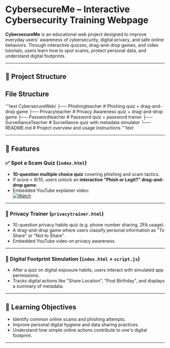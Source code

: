 # CybersecureMe – Interactive Cybersecurity Training Webpage

**CybersecureMe** is an educational web project designed to improve everyday users' awareness of cybersecurity, digital privacy, and safe online behaviors. Through interactive quizzes, drag-and-drop games, and video tutorials, users learn how to spot scams, protect personal data, and understand digital footprints.

---

## 📁 Project Structure

## File Structure
'''text
CybersecureWeb/
├── Phishingteacher           # Phishing quiz + drag-and-drop game
├── Privacyteacher   # Privacy Awareness quiz + drag-and-drop game
├── Passwordteacher          # Password quiz + password trainer
├── SurveillanceTeacher             # Surveillance quiz with metadata simulator
└── README.md             # Project overview and usage instructions
'''text

---

## 🌟 Features

### ✅ Spot a Scam Quiz (`index.html`)
- **10-question multiple choice quiz** covering phishing and scam tactics.
- If score < 8/10, users unlock an **interactive "Phish or Legit?" drag-and-drop game**.
- Embedded YouTube explainer video:  
  [![Watch](https://img.youtube.com/vi/HHYCo_AvwQg/0.jpg)](https://www.youtube.com/watch?v=HHYCo_AvwQg)

---

### 🔐 Privacy Trainer (`privacytrainer.html`)
- 10-question privacy habits quiz (e.g. phone number sharing, 2FA usage).
- A drag-and-drop game where users classify personal information as "To Share" or "Not to Share".
- Embedded YouTube video on privacy awareness.

---

### 🧠 Digital Footprint Simulation (`index.html` + `script.js`)
- After a quiz on digital exposure habits, users interact with simulated app permissions.
- Tracks digital actions like "Share Location", "Post Birthday", and displays a summary of metadata.

---

## 🎯 Learning Objectives
- Identify common online scams and phishing attempts.
- Improve personal digital hygiene and data sharing practices.
- Understand how simple online actions contribute to one's digital footprint.

---
